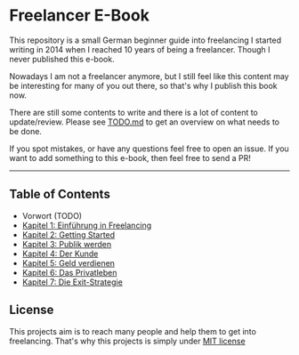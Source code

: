 Freelancer E-Book
===

This repository is a small German beginner guide into freelancing I started writing in 2014 when I reached 10 years of being a freelancer. Though I never published this e-book.

Nowadays I am not a freelancer anymore, but I still feel like this content may be interesting for many of you out there, so that's why I publish this book now.

There are still some contents to write and there is a lot of content to update/review. Please see [TODO.md](TODO.md) to get an overview on what needs to be done.

If you spot mistakes, or have any questions feel free to open an issue. If you want to add something to this e-book, then feel free to send a PR!

---

Table of Contents
---

- Vorwort (TODO)
- [Kapitel 1: Einführung in Freelancing](content/01_Kapitel_1_-_Einfuehrung_in_Freelancing.md)
- [Kapitel 2: Getting Started](content/02_Kapitel_2_-_Getting_Started.md)
- [Kapitel 3: Publik werden](content/03_Kapitel_3_-_Publik_werden.md)
- [Kapitel 4: Der Kunde](content/04_Kapitel_4_-_Der_Kunde.md)
- [Kapitel 5: Geld verdienen](content/05_Kapitel_5_-_Geld_verdienen.md)
- [Kapitel 6: Das Privatleben](content/06_Kapitel_6_-_Das_Privatleben.md)
- [Kapitel 7: Die Exit-Strategie](content/07_Kapitel_7_-_Die_Exit-Strategie.md)

License
---

This projects aim is to reach many people and help them to get into freelancing. That's why this projects is simply under [MIT license](LICENSE)